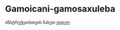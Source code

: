 # Gamoicani-gamosaxuleba
ინსტრუქციისთვის ნახეთ [ვიდეო](#https://www.facebook.com/levani.bzishvili.5/videos/812843892215882)
